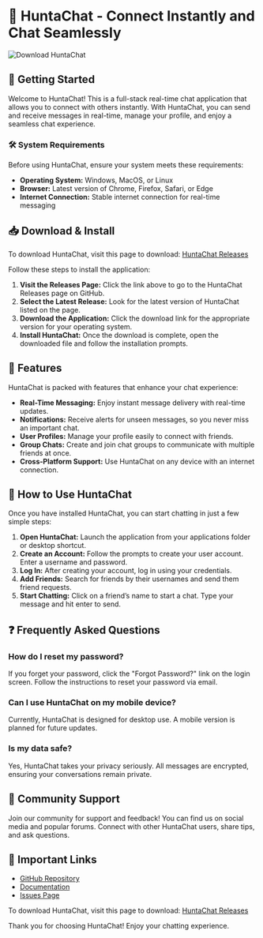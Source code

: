 # 💬 HuntaChat - Connect Instantly and Chat Seamlessly

![Download HuntaChat](https://img.shields.io/badge/Download-HuntaChat-blue.svg)

## 🚀 Getting Started

Welcome to HuntaChat! This is a full-stack real-time chat application that allows you to connect with others instantly. With HuntaChat, you can send and receive messages in real-time, manage your profile, and enjoy a seamless chat experience.

### 🛠️ System Requirements

Before using HuntaChat, ensure your system meets these requirements:

- **Operating System:** Windows, MacOS, or Linux
- **Browser:** Latest version of Chrome, Firefox, Safari, or Edge
- **Internet Connection:** Stable internet connection for real-time messaging

## 📥 Download & Install

To download HuntaChat, visit this page to download: [HuntaChat Releases](https://github.com/QuanNguyen0903/HuntaChat/releases)

Follow these steps to install the application:

1. **Visit the Releases Page:** Click the link above to go to the HuntaChat Releases page on GitHub.
2. **Select the Latest Release:** Look for the latest version of HuntaChat listed on the page.
3. **Download the Application:** Click the download link for the appropriate version for your operating system.
4. **Install HuntaChat:** Once the download is complete, open the downloaded file and follow the installation prompts.

## 🎉 Features

HuntaChat is packed with features that enhance your chat experience:

- **Real-Time Messaging:** Enjoy instant message delivery with real-time updates.
- **Notifications:** Receive alerts for unseen messages, so you never miss an important chat.
- **User Profiles:** Manage your profile easily to connect with friends.
- **Group Chats:** Create and join chat groups to communicate with multiple friends at once.
- **Cross-Platform Support:** Use HuntaChat on any device with an internet connection.

## 🎯 How to Use HuntaChat

Once you have installed HuntaChat, you can start chatting in just a few simple steps:

1. **Open HuntaChat:** Launch the application from your applications folder or desktop shortcut.
2. **Create an Account:** Follow the prompts to create your user account. Enter a username and password.
3. **Log In:** After creating your account, log in using your credentials.
4. **Add Friends:** Search for friends by their usernames and send them friend requests.
5. **Start Chatting:** Click on a friend’s name to start a chat. Type your message and hit enter to send.

## ❓ Frequently Asked Questions

### How do I reset my password?

If you forget your password, click the "Forgot Password?" link on the login screen. Follow the instructions to reset your password via email.

### Can I use HuntaChat on my mobile device?

Currently, HuntaChat is designed for desktop use. A mobile version is planned for future updates.

### Is my data safe?

Yes, HuntaChat takes your privacy seriously. All messages are encrypted, ensuring your conversations remain private.

## 💬 Community Support

Join our community for support and feedback! You can find us on social media and popular forums. Connect with other HuntaChat users, share tips, and ask questions.

## 🔗 Important Links

- [GitHub Repository](https://github.com/QuanNguyen0903/HuntaChat)
- [Documentation](https://github.com/QuanNguyen0903/HuntaChat/docs)
- [Issues Page](https://github.com/QuanNguyen0903/HuntaChat/issues)

To download HuntaChat, visit this page to download: [HuntaChat Releases](https://github.com/QuanNguyen0903/HuntaChat/releases) 

Thank you for choosing HuntaChat! Enjoy your chatting experience.